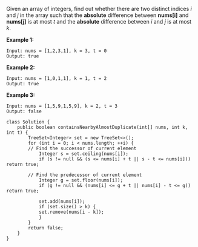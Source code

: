 Given an array of integers, find out whether there are two distinct indices *i* and *j* in the array such that the **absolute** difference between **nums[i]** and **nums[j]** is at most *t* and the **absolute** difference between *i* and *j* is at most *k*.

 

**Example 1:**

```
Input: nums = [1,2,3,1], k = 3, t = 0
Output: true
```

**Example 2:**

```
Input: nums = [1,0,1,1], k = 1, t = 2
Output: true
```

**Example 3:**

```
Input: nums = [1,5,9,1,5,9], k = 2, t = 3
Output: false
```



```
class Solution {
    public boolean containsNearbyAlmostDuplicate(int[] nums, int k, int t) {
        TreeSet<Integer> set = new TreeSet<>();
        for (int i = 0; i < nums.length; ++i) {
        // Find the successor of current element
            Integer s = set.ceiling(nums[i]);
            if (s != null && (s <= nums[i] + t || s - t <= nums[i])) return true;

        // Find the predecessor of current element
            Integer g = set.floor(nums[i]);
            if (g != null && (nums[i] <= g + t || nums[i] - t <= g)) return true;

            set.add(nums[i]);
            if (set.size() > k) {
            set.remove(nums[i - k]);
            }
        }
        return false;
    }
}
```


